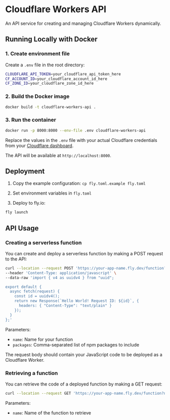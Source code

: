 # Cloudflare Workers API

An API service for creating and managing Cloudflare Workers dynamically.

## Running Locally with Docker

### 1. Create environment file

Create a `.env` file in the root directory:

```bash
CLOUDFLARE_API_TOKEN=your_cloudflare_api_token_here
CF_ACCOUNT_ID=your_cloudflare_account_id_here
CF_ZONE_ID=your_cloudflare_zone_id_here
```

### 2. Build the Docker image

```bash
docker build -t cloudflare-workers-api .
```

### 3. Run the container

```bash
docker run -p 8000:8000 --env-file .env cloudflare-workers-api
```

Replace the values in the `.env` file with your actual Cloudflare credentials from your [Cloudflare dashboard](https://dash.cloudflare.com/).

The API will be available at `http://localhost:8000`.

## Deployment

1. Copy the example configuration: `cp fly.toml.example fly.toml`
2. Set environment variables in `fly.toml`

3. Deploy to fly.io:

```bash
fly launch
```

## API Usage

### Creating a serverless function

You can create and deploy a serverless function by making a POST request to the API:

```bash
curl --location --request POST 'https://your-app-name.fly.dev/function?name=hello%20world&packages=uuid' \
--header 'Content-Type: application/javascript' \
--data-raw 'import { v4 as uuidv4 } from "uuid";

export default {
  async fetch(request) {
    const id = uuidv4();
    return new Response(`Hello World! Request ID: ${id}`, {
      headers: { "Content-Type": "text/plain" }
    });
  }
};'
```

Parameters:

- `name`: Name for your function
- `packages`: Comma-separated list of npm packages to include

The request body should contain your JavaScript code to be deployed as a Cloudflare Worker.

### Retrieving a function

You can retrieve the code of a deployed function by making a GET request:

```bash
curl --location --request GET 'https://your-app-name.fly.dev/function?name=hello%20world'
```

Parameters:

- `name`: Name of the function to retrieve

